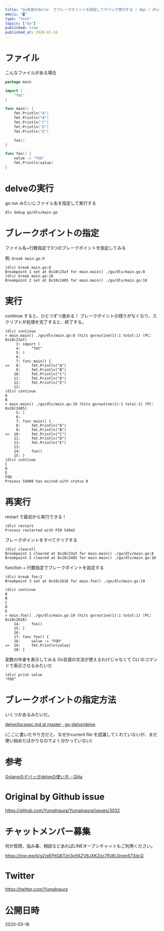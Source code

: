 ```yaml
---
title: "Go言語のdelve  でブレークポイントを設定してデバッグ実行する ( #go / dlv cli / dlv debug / set b"
emoji: "🖥"
type: "tech"
topics: ["Go"]
published: true
published_at: 2020-03-16
---
```


# ファイル

こんなファイルがある場合

```go
package main

import (
	"fmt"
)

func main() {
	fmt.Println("A")
	fmt.Println("B")
	fmt.Println("C")
	fmt.Println("D")
	fmt.Println("E")

	foo()
}

func foo() {
	value := "FOO"
	fmt.Println(value)
}
```

# delveの実行


go run みたいにファイル名を指定して実行する

```
dlv debug go/dlv/main.go
```

# ブレークポイントの指定

ファイル名+行数指定で3つのブレークポイントを指定してみる

例: `break main.go:9`

```
(dlv) break main.go:8
Breakpoint 1 set at 0x10c23af for main.main() ./go/dlv/main.go:8
(dlv) break main.go:10
Breakpoint 2 set at 0x10c2485 for main.main() ./go/dlv/main.go:10
```

# 実行

continue すると、ひとつずつ進める！
ブレークポイントの残りがなくなり、スクリプトが処理を完了すると、終了する。

```
(dlv) continue
> main.main() ./go/dlv/main.go:8 (hits goroutine(1):1 total:1) (PC: 0x10c23af)
     3:	import (
     4:		"fmt"
     5:	)
     6:
     7:	func main() {
=>   8:		fmt.Println("A")
     9:		fmt.Println("B")
    10:		fmt.Println("C")
    11:		fmt.Println("D")
    12:		fmt.Println("E")
    13:
(dlv) continue
A
B
> main.main() ./go/dlv/main.go:10 (hits goroutine(1):1 total:1) (PC: 0x10c2485)
     5:	)
     6:
     7:	func main() {
     8:		fmt.Println("A")
     9:		fmt.Println("B")
=>  10:		fmt.Println("C")
    11:		fmt.Println("D")
    12:		fmt.Println("E")
    13:
    14:		foo()
    15:	}
(dlv) continue
C
D
E
FOO
Process 54908 has exited with status 0

```

# 再実行

restart で最初から実行できる！

```
(dlv) restart
Process restarted with PID 54942

```

ブレークポイントをすべてクリアする

```
(dlv) clearall
Breakpoint 1 cleared at 0x10c23af for main.main() ./go/dlv/main.go:8
Breakpoint 2 cleared at 0x10c2485 for main.main() ./go/dlv/main.go:10
```

function + 行数指定でブレークポイントを設定する

```
(dlv) break foo:2
Breakpoint 3 set at 0x10c2616 for main.foo() ./go/dlv/main.go:19
```

```
(dlv) continue
A
B
C
D
E
> main.foo() ./go/dlv/main.go:19 (hits goroutine(1):1 total:1) (PC: 0x10c2616)
    14:		foo()
    15:	}
    16:
    17:	func foo() {
    18:		value := "FOO"
=>  19:		fmt.Println(value)
    20:	}
```

変数の中身を表示してみる
Go言語の文法が使えるわけじゃなくて CLI のコマンドで表示させるみたいだ

```
(dlv) print value
"FOO"
```

# ブレークポイントの指定方法

いくつかあるみたいだ。


[delve/locspec.md at master · go-delve/delve](https://github.com/go-delve/delve/blob/master/Documentation/cli/locspec.md)

(ここに書いたやり方だと、なぜかcurrent file を認識してくれていないが、まだ使い始めたばかりなのでよく分かっていない)

# 参考

[Golangのデバッガdelveの使い方 - Qiita](https://qiita.com/minamijoyo/items/4da68467c1c5d94c8cd7)

# Original by Github issue

https://github.com/YumaInaura/YumaInaura/issues/3032








<!-- Update From Qiita API -->

# チャットメンバー募集


何か質問、悩み事、相談などあればLINEオープンチャットもご利用ください。

https://line.me/ti/g2/eEPltQ6Tzh3pYAZV8JXKZqc7PJ6L0rpm573dcQ





# Twitter


https://twitter.com/YumaInaura


<!-- Update From Qiita API -->



# 公開日時

2020-03-16
